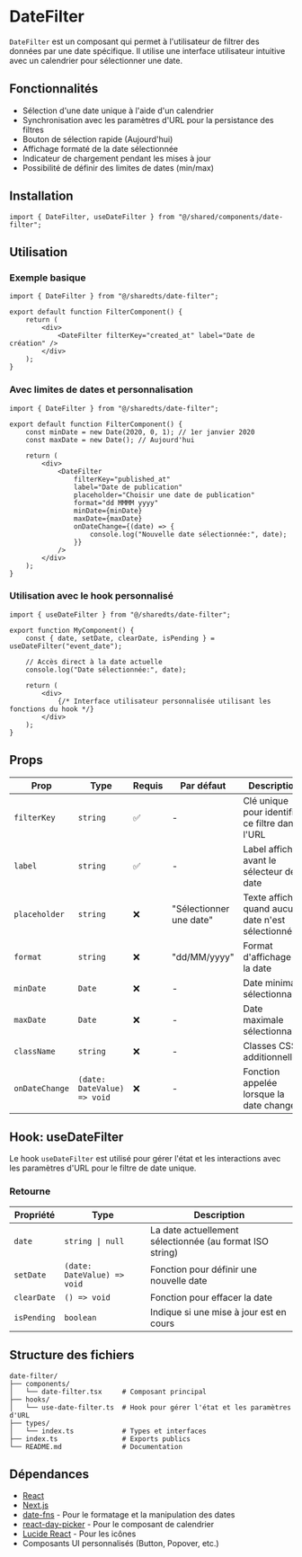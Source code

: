 # DateFilter

`DateFilter` est un composant qui permet à l'utilisateur de filtrer des données par une date spécifique. Il utilise une interface utilisateur intuitive avec un calendrier pour sélectionner une date.

## Fonctionnalités

- Sélection d'une date unique à l'aide d'un calendrier
- Synchronisation avec les paramètres d'URL pour la persistance des filtres
- Bouton de sélection rapide (Aujourd'hui)
- Affichage formaté de la date sélectionnée
- Indicateur de chargement pendant les mises à jour
- Possibilité de définir des limites de dates (min/max)

## Installation

```tsx
import { DateFilter, useDateFilter } from "@/shared/components/date-filter";
```

## Utilisation

### Exemple basique

```tsx
import { DateFilter } from "@/sharedts/date-filter";

export default function FilterComponent() {
	return (
		<div>
			<DateFilter filterKey="created_at" label="Date de création" />
		</div>
	);
}
```

### Avec limites de dates et personnalisation

```tsx
import { DateFilter } from "@/sharedts/date-filter";

export default function FilterComponent() {
	const minDate = new Date(2020, 0, 1); // 1er janvier 2020
	const maxDate = new Date(); // Aujourd'hui

	return (
		<div>
			<DateFilter
				filterKey="published_at"
				label="Date de publication"
				placeholder="Choisir une date de publication"
				format="dd MMMM yyyy"
				minDate={minDate}
				maxDate={maxDate}
				onDateChange={(date) => {
					console.log("Nouvelle date sélectionnée:", date);
				}}
			/>
		</div>
	);
}
```

### Utilisation avec le hook personnalisé

```tsx
import { useDateFilter } from "@/sharedts/date-filter";

export function MyComponent() {
	const { date, setDate, clearDate, isPending } = useDateFilter("event_date");

	// Accès direct à la date actuelle
	console.log("Date sélectionnée:", date);

	return (
		<div>
			{/* Interface utilisateur personnalisée utilisant les fonctions du hook */}
		</div>
	);
}
```

## Props

| Prop           | Type                        | Requis | Par défaut              | Description                                        |
| -------------- | --------------------------- | ------ | ----------------------- | -------------------------------------------------- |
| `filterKey`    | `string`                    | ✅     | -                       | Clé unique pour identifier ce filtre dans l'URL    |
| `label`        | `string`                    | ✅     | -                       | Label affiché avant le sélecteur de date           |
| `placeholder`  | `string`                    | ❌     | "Sélectionner une date" | Texte affiché quand aucune date n'est sélectionnée |
| `format`       | `string`                    | ❌     | "dd/MM/yyyy"            | Format d'affichage de la date                      |
| `minDate`      | `Date`                      | ❌     | -                       | Date minimale sélectionnable                       |
| `maxDate`      | `Date`                      | ❌     | -                       | Date maximale sélectionnable                       |
| `className`    | `string`                    | ❌     | -                       | Classes CSS additionnelles                         |
| `onDateChange` | `(date: DateValue) => void` | ❌     | -                       | Fonction appelée lorsque la date change            |

## Hook: useDateFilter

Le hook `useDateFilter` est utilisé pour gérer l'état et les interactions avec les paramètres d'URL pour le filtre de date unique.

### Retourne

| Propriété   | Type                        | Description                                              |
| ----------- | --------------------------- | -------------------------------------------------------- |
| `date`      | `string \| null`            | La date actuellement sélectionnée (au format ISO string) |
| `setDate`   | `(date: DateValue) => void` | Fonction pour définir une nouvelle date                  |
| `clearDate` | `() => void`                | Fonction pour effacer la date                            |
| `isPending` | `boolean`                   | Indique si une mise à jour est en cours                  |

## Structure des fichiers

```
date-filter/
├── components/
│   └── date-filter.tsx     # Composant principal
├── hooks/
│   └── use-date-filter.ts  # Hook pour gérer l'état et les paramètres d'URL
├── types/
│   └── index.ts            # Types et interfaces
├── index.ts                # Exports publics
└── README.md               # Documentation
```

## Dépendances

- [React](https://reactjs.org/)
- [Next.js](https://nextjs.org/)
- [date-fns](https://date-fns.org/) - Pour le formatage et la manipulation des dates
- [react-day-picker](https://react-day-picker.js.org/) - Pour le composant de calendrier
- [Lucide React](https://lucide.dev/) - Pour les icônes
- Composants UI personnalisés (Button, Popover, etc.)
